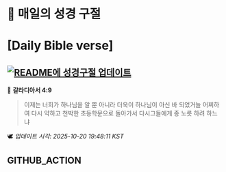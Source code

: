 # 🙏 매일의 성경 구절
# [Daily Bible verse]
## [![README에 성경구절 업데이트](https://github.com/DONGSUKA/first_test/actions/workflows/update-readme-bible.yml/badge.svg)](https://github.com/DONGSUKA/first_test/actions/workflows/update-readme-bible.yml)
<!-- START_BIBLE_VERSE -->
📖 **갈라디아서 4:9**
> 이제는 너희가 하나님을 알 뿐 아니라 더욱이 하나님이 아신 바 되었거늘 어찌하여 다시 약하고 천박한 초등학문으로 돌아가서 다시그들에게 종 노릇 하려 하느냐

🕊️ _업데이트 시각: 2025-10-20 19:48:11 KST_
  <!-- END_BIBLE_VERSE -->
## GITHUB_ACTION
